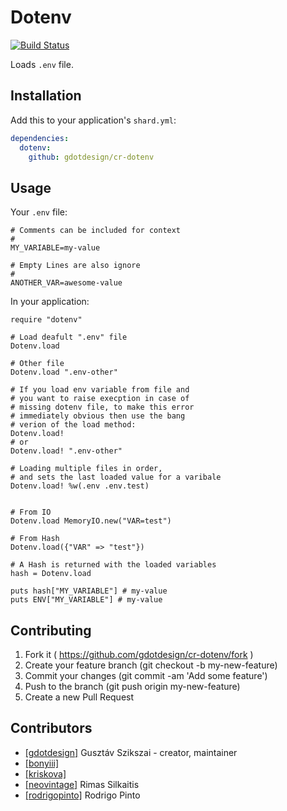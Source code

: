 # Dotenv

[![Build Status](https://travis-ci.org/gdotdesign/cr-dotenv.svg?branch=master)](https://travis-ci.org/gdotdesign/cr-dotenv)

Loads `.env` file.

## Installation

Add this to your application's `shard.yml`:

```yaml
dependencies:
  dotenv:
    github: gdotdesign/cr-dotenv
```

## Usage

Your `.env` file:

```
# Comments can be included for context
#
MY_VARIABLE=my-value

# Empty Lines are also ignore
#
ANOTHER_VAR=awesome-value
```

In your application:

```crystal
require "dotenv"

# Load deafult ".env" file
Dotenv.load

# Other file
Dotenv.load ".env-other"

# If you load env variable from file and
# you want to raise execption in case of
# missing dotenv file, to make this error
# immediately obvious then use the bang
# verion of the load method:
Dotenv.load!
# or
Dotenv.load! ".env-other"

# Loading multiple files in order,
# and sets the last loaded value for a varibale
Dotenv.load! %w(.env .env.test)


# From IO
Dotenv.load MemoryIO.new("VAR=test")

# From Hash
Dotenv.load({"VAR" => "test"})

# A Hash is returned with the loaded variables
hash = Dotenv.load

puts hash["MY_VARIABLE"] # my-value
puts ENV["MY_VARIABLE"] # my-value
```

## Contributing

1. Fork it ( https://github.com/gdotdesign/cr-dotenv/fork )
2. Create your feature branch (git checkout -b my-new-feature)
3. Commit your changes (git commit -am 'Add some feature')
4. Push to the branch (git push origin my-new-feature)
5. Create a new Pull Request

## Contributors

- [[gdotdesign]](https://github.com/[gdotdesign]) Gusztáv Szikszai - creator, maintainer
- [[bonyiii]](https://github.com/[bonyiii])
- [[kriskova]](https://github.com/kriskova)
- [[neovintage]](https://github.com/[neovintage]) Rimas Silkaitis
- [[rodrigopinto]](https://github.com/[rodrigopinto]) Rodrigo Pinto
